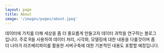 ```yaml
---
layout: page
title: About
image: '/images/pages/about.jpeg'
---
```


데이터에 가치를 더해 세상을 좀 더 풍요롭게 만들고자 데이터 과학을 연구하는 블로그입니다. 주로 R을 사용하여 데이터 처리, 시각화, 모델링에 대한 내용을 다룰것이며 좀 더 나아가 라즈베리파이를 활용한 서버구축에 대한 기본적인 내용도 포함할 예정입니다.

